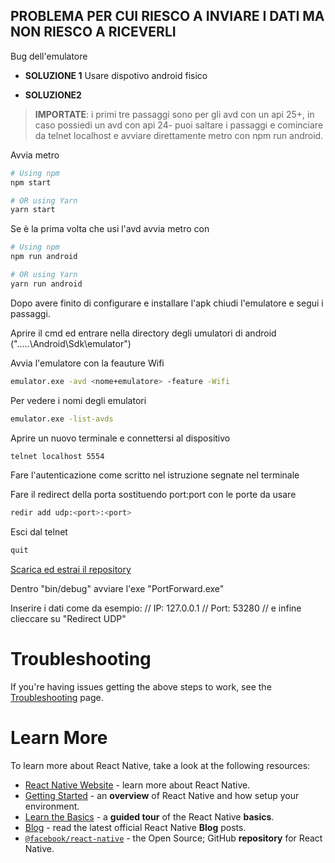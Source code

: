 ##  PROBLEMA PER CUI RIESCO A INVIARE I DATI MA NON RIESCO A RICEVERLI
Bug dell'emulatore

- **SOLUZIONE 1**
Usare dispotivo android fisico

- **SOLUZIONE2**
> **IMPORTATE**: i primi tre passaggi sono per gli avd con un api 25+, in caso possiedi un avd con api 24- puoi saltare i passaggi e cominciare da telnet localhost e avviare direttamente metro con npm run android.

Avvia metro

```sh
# Using npm
npm start 

# OR using Yarn
yarn start
```
Se è la prima volta che usi l'avd avvia metro con 

```sh
# Using npm
npm run android 

# OR using Yarn
yarn run android
```

Dopo avere finito di configurare e installare l'apk chiudi l'emulatore e segui i passaggi.

Aprire il cmd ed entrare nella directory degli umulatori di android (".....\Android\Sdk\emulator")

Avvia l'emulatore con la feauture Wifi 

```sh
emulator.exe -avd <nome+emulatore> -feature -Wifi
```

Per vedere i nomi degli emulatori

```sh
emulator.exe -list-avds
```

Aprire un nuovo terminale e connettersi al dispositivo 

```sh
telnet localhost 5554
```
Fare l'autenticazione come scritto nel istruzione segnate nel terminale

Fare il redirect della porta sostituendo port:port con le porte da usare

```sh
redir add udp:<port>:<port>
```

Esci dal telnet

```sh
quit
```

[Scarica ed estrai il repository](https://github.com/danidis91/Port-forward-UDP)

Dentro "bin/debug" avviare l'exe "PortForward.exe"

Inserire i dati come da esempio:
//    IP: 127.0.0.1
//    Port: 53280
//    e infine clieccare su "Redirect UDP"

# Troubleshooting

If you're having issues getting the above steps to work, see the [Troubleshooting](https://reactnative.dev/docs/troubleshooting) page.

# Learn More

To learn more about React Native, take a look at the following resources:

- [React Native Website](https://reactnative.dev) - learn more about React Native.
- [Getting Started](https://reactnative.dev/docs/environment-setup) - an **overview** of React Native and how setup your environment.
- [Learn the Basics](https://reactnative.dev/docs/getting-started) - a **guided tour** of the React Native **basics**.
- [Blog](https://reactnative.dev/blog) - read the latest official React Native **Blog** posts.
- [`@facebook/react-native`](https://github.com/facebook/react-native) - the Open Source; GitHub **repository** for React Native.
